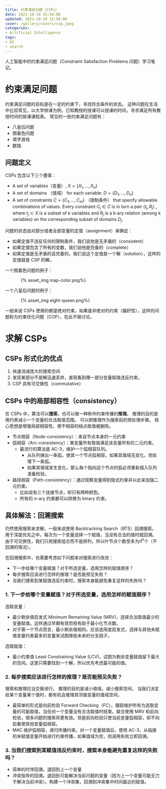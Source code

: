 ```yaml
---
title: 约束满足问题（CSPs）
date: 2021-10-19 15:50:00
updated: 2021-10-19 15:50:00
cover: /gallery/covers/csp.jpeg
categories:
- Artificial Intelligence
tags: 
- AI
- search
---
```


人工智能中的约束满足问题（Constraint Satisfaction Problems 问题）学习笔记。

<!-- more -->

# 约束满足问题

约束满足问题的目标是在一定的约束下，寻找符合条件的状态。
这种问题在生活中比较常见，以大学排课为例，已知教授的授课可以授课的时间，寻求满足所有教授时间的排课课程表。
常见的一些约束满足问题有：
- 八皇后问题
- 图着色问题
- 填字游戏
- 数独

## 问题定义

CSPs 包含以下三个要素：
- A set of variables（变量）, $X=\{X_{1},\ldots ,X_{n}\}$
- A set of domains （值域） for each variable: $D=\{D_{1},\ldots ,D_{n}\}$
- A set of constraints $C=\{C_{1},\ldots ,C_{m}\}$ （限制条件） that specify allowable combinations of values. Every constraint $C_{j}\in C$ is in turn a pair $\langle t_{j},R_{j}\rangle$ , where $t_{j}\subset X$ is a subset of k variables and $R_{j}$ is a k-ary relation (among k variables) on the corresponding subset of domains $D_{j}$.

问题的状态由对部分或者全部变量的定值（assignment）来确定：
- 如果定值不违反任何的限制条件，我们说他是无矛盾的（consistent）
- 如果定值包含了所有的变数，我们说他是完备的（complete）
- 如果定值是无矛盾的且完备的，我们说这个定值是一个解（solution），这样的定值就是 CSP 的解。

一个图着色问题的例子：
<div style="width:80%; margin:auto">{% asset_img map-color.png%}</div>

一个八皇后问题的例子：
<div style="width:80%; margin:auto">{% asset_img eight-queen.png%}</div>

一般来说 CSPs 使用的都是绝对约束，如果是非绝对的约束（偏好性），这样的问题称为约束优化问题（COP），在此不做讨论。

# 求解 CSPs

## CSPs 形式化的优点

1. 快速消减庞大的搜索空间
2. 发现某部分不是解迅速丢弃，直观看到哪一部分变量赋值违反约束。
3. CSP 具有可交换性（commutative）

## CSPs 中的局部相容性（consistency）

在 CSPs 中，算法可以**搜索**，也可以做一种称作约束传播的**推理**。
推理的目的是用约束减小一个变量的合法取值范围。
可以把推理作为搜索前的预处理步骤。
核心思想是增强局部相容性，使不相容的结点取值被删除。

- 节点相容（Node-consistency）：来自节点本身的一元约束
- 弧相容（Arc-consistency）：某变量所有取值满足该变量所有的二元约束。
  - 最流行的算法是 AC-3，维护一个弧相容队列。
    - 从队列弹出一条弧，使其一个节点弧相容，如果其值域无变化，则处理下一条弧。
    - 如果其值域发生变化，那么每个指向这个节点的弧必须重新插入队列准备检验。
- 路径相容（Path-consistency）：通过观察变量得到隐式约束并以此来加强二元约束。
  - 比如说有三个连接节点，却只有两种颜色。
  - 所有的 n-ary 约束都可以转换为 binary 约束。

## 具体解法：回溯搜索

仍然使用搜索来求解，一般来说使用 Backtracking Search（BTS）回溯搜索。
用于深度优先之中，每次为一个变量选择一个赋值，当没有合法的值时就回溯。
由于可交换性，我们只用搜索组合而不是排列，所以叶节点个数至多为$d^n$个（不回溯的情况）。

在回溯搜索中，也需要考虑如下问题来对搜索进行改进：
- 下一步给哪个变量赋值？对于所选变量，选用怎样的赋值顺序？
- 每步搜索应该进行怎样的推理？是否能预见失败？
- 当我们搜索到某赋值违反约束时，搜索本身能避免重复这样的失败吗？

### 1. 下一步给哪个变量赋值？对于所选变量，选用怎样的赋值顺序？

选取变量：
- 最少剩余值启发式 Minimum Remaining Value (MRV)，选择合法取值最少的变量赋值。这样通过早期有效剪枝有助于最小化节点数。
- 对于第一个节点而言，最小剩余值相同，应该选用度启发式，选择与其他未赋值变量约束最多的变量来试图降低未来的分支因子。

选取赋值：
- 最小约束值 Least Constraining Value (LCV)，试图为剩余变量赋值留下最大的空间。这里只需要找到一个解，所以优先考虑最可能的值。

### 2. 每步搜索应该进行怎样的推理？是否能预见失败？

搜索和推理应当交替进行。
推理的目的是减小值域，减小搜索空间。
当我们决定给某个变量某个值时，都有机会推理其邻接变量的值域空间。
- 最简单的形式是向前检验 Forward Checking（FC）。跟踪维护所有为选取变量的可能取值，当任何一个变量没有合法取值时结束。联合使用 MRV 和前向检验，很多问题的搜索将更有效。但是前向检验只使当前变量弧相容，却不向前看使其他变量弧相容。
- MAC 维护弧相容，递归传播约束。对一个变量赋值后，使用 AC-3，从临接的未赋值变量开始进行约束传播，如果值域为空，则调用失败立即回溯。

### 3. 当我们搜索到某赋值违反约束时，搜索本身能避免重复这样的失败吗？

- 简单的时序回溯。退回到上一个变量
- 冲突指导的回溯。退回到可能解决当前问题的变量（因为上一个变量可能无力于解决当前冲突）。构建一个冲突集，回溯到冲突集中时间最近的赋值。